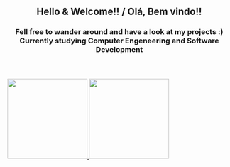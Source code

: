 <header>
  <h2>Hello & Welcome!! / Olá, Bem vindo!!</h2>
  <h3>Fell free to wander around and have a look at my projects :)<br>Currently studying Computer Engeneering and Software Development</h3>
</header>
<div class= "graphs"> 
  <a href="https://github.com/GabrAlvSM">
  <img loading="lazy" height="180em" src="https://github-readme-stats.vercel.app/api/top-langs/?username=GabrAlvSM&layout=compact&langs_count=7&theme=dracula"/>
  <img loading="lazy" height="180em" src="https://github-readme-stats.vercel.app/api?username=GabrAlvSM&show_icons=true&theme=dracula&include_all_commits=true&count_private=true"/>
</div>
